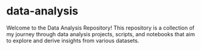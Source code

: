 # data-analysis
Welcome to the Data Analysis Repository! 
This repository is a collection of my journey through data analysis projects, scripts, 
and notebooks that aim to explore and derive insights from various datasets.
